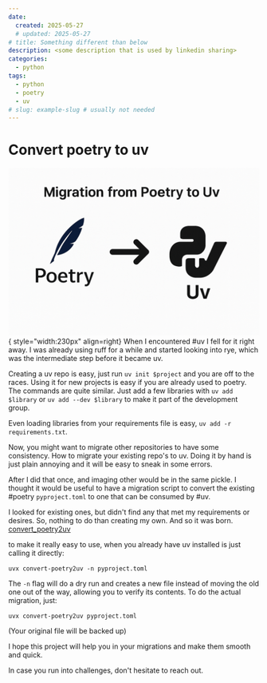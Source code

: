 ```yaml
---
date:
  created: 2025-05-27
  # updated: 2025-05-27
# title: Something different than below
description: <some description that is used by linkedin sharing>
categories:
  - python
tags:
  - python
  - poetry
  - uv
# slug: example-slug # usually not needed
---
```


# Convert poetry to uv

![poetry2uv](images/poetry2uv/poetry2uv.png){ style="width:230px" align=right}
When I encountered #uv I fell for it right away. I was already using ruff for a while and started looking into rye, which was the intermediate step before it became uv.

Creating a uv repo is easy, just run `uv init $project` and you are off to the races. Using it for new projects is easy if you are already used to poetry. The commands are quite similar. Just add a few libraries with `uv add $library` or `uv add --dev $library` to make it part of the development group.

<!-- more -->

Even loading libraries from your requirements file is easy, `uv add -r requirements.txt`.

Now, you might want to migrate other repositories to have some consistency.  How to migrate your existing repo's to uv. Doing it by hand is just plain annoying and it will be easy to sneak in some errors.

After I did that once, and imaging other would be in the same pickle. I thought it would be useful to have a migration script to convert the existing #poetry `pyproject.toml` to one that can be consumed by #uv.

I looked for existing ones, but didn't find any that met my requirements or desires. So, nothing to do than creating my own. And so it was born. [convert_poetry2uv](https://github.com/bartdorlandt/convert_poetry2uv)

to make it really easy to use, when you already have uv installed is just calling it directly:

    uvx convert-poetry2uv -n pyproject.toml

The `-n` flag will do a dry run and creates a new file instead of moving the old one out of the way, allowing you to verify its contents.
To do the actual migration, just:

    uvx convert-poetry2uv pyproject.toml

(Your original file will be backed up)

I hope this project will help you in your migrations and make them smooth and quick.

In case you run into challenges, don't hesitate to reach out.
